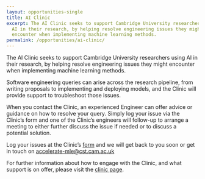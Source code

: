 ```yaml
---
layout: opportunities-single
title: AI Clinic
excerpt: The AI Clinic seeks to support Cambridge University researchers using
  AI in their research, by helping resolve engineering issues they might
  encounter when implementing machine learning methods.
permalink: /opportunities/ai-clinic/
---
```

The AI Clinic seeks to support Cambridge University researchers using AI in their research, by helping resolve engineering issues they might encounter when implementing machine learning methods. 

Software engineering queries can arise across the research pipeline, from writing proposals to implementing and deploying models, and the Clinic will provide support to troubleshoot those issues.

When you contact the Clinic, an experienced Engineer can offer advice or guidance on how to resolve your query. Simply log your issue via the Clinic’s form and one of the Clinic’s engineers will follow-up to arrange a meeting to either further discuss the issue if needed or to discuss a potential solution.

Log your issues at the Clinic’s [form](https://forms.office.com/Pages/ResponsePage.aspx?id=RQSlSfq9eUut41R7TzmG6SaVOxbmBOdAg9GzbnrB5IRUNDhIUjNCRkI0SjFaV1Y2VDRTR1pPWTNKOS4u) and we will get back to you soon or get in touch on accelerate-mle@cst.cam.ac.uk 

For further information about how to engage with the Clinic, and what support is on offer, please visit the [clinic page](https://acceleratescience.github.io/machine-learning-clinic).